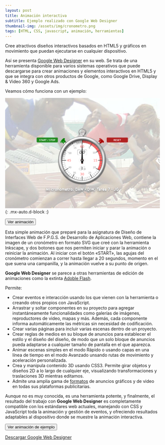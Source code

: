 ```yaml
---
layout: post
title: Animación interactiva
subtitle: Ejemplo realizado con Google Web Designer
thumbnail-img: /assets/img/cronometro.png
tags: [HTML, CSS, javascript, animación, herramientas]
---
```

Cree atractivos diseños interactivos basados ​​en HTML5 y gráficos en movimiento que puedan ejecutarse en cualquier dispositivo.

Así se presenta [Google Web Designer](http://badared.com/javguerra/daw/animacion/) en su web. Se trata de una herramienta disponible para varios sistemas operativos que puede descargarse para crear animaciones y elementos interactivos en HTML5 y que se integra con otros productos de Google, como Google Drive, Display & Video 360 y Google Ads.

Veamos cómo funciona con un ejemplo:

![Cronómetro](/assets/img/cronometro.png){: .mx-auto.d-block :}

[<button class="mt-5 btn btn-info text-uppercase">Ver animación</button>](http://badared.com/javguerra/daw/animacion/)  

Esta simple animación que preparé para la asignatura de Diseño de Interfaces Web de F.P.G.S. de Desarrollo de Aplicaciones Web, contiene la imagen de un cronómetro en formato SVG que creé con la herramienta Inkscape, y dos botones que nos permiten iniciar y parar la animación o reiniciar la animación. Al iniciar con el botón «START», las agujas del cronómetro comienzan a correr hasta llegar a 20 segundos, momento en el que suena una campanilla, y la animación vuelve a su punto de origen.

**Google Web Designer** se parece a otras herramientas de edición de animaciones como la extinta [Adoble Flash](https://es.wikipedia.org/wiki/Adobe_Flash).

Permite:

* Crear eventos e interacción usando los que vienen con la herramienta o creando otros propios con JavaScript.
* Arrastrar y soltar componentes en su proyecto para agregar instantáneamente funcionalidades como galerías de imágenes, reproductores de video, mapas y más. Además, cada componente informa automáticamente las métricas sin necesidad de codificación.
* Crear varias páginas para incluir varias escenas dentro de un proyecto.
* Crear reglas de medios en su bloque de anuncios para establecer el estilo y el diseño del diseño, de modo que un solo bloque de anuncios pueda adaptarse a cualquier tamaño de pantalla en el que aparezca.
* Animar escenas simples en el modo Rápido o usando capas en una línea de tiempo en el modo Avanzado unsando rutas de movimiento y aceleración personalizada.
* Crea y manipula contenido 3D usando CSS3. Permite girar objetos y diseños 2D a lo largo de cualquier eje, visualizando transformaciones y traslaciones 3D mientras editamos.
* Admite una amplia gama de [formatos](https://www.richmediagallery.com/formats) de anuncios gráficos y de video en todas sus plataformas publicitarias.

Aunque no es muy conocida, es una herramienta potente, y finalmente, el resultado del trabajo con **Google Web Designer** es completamente compatible con los estándares web actuales, manejando con CSS y JavaScript toda la animación y gestión de eventos, y ofreciendo resultados adaptables al dispositivo donde se muestre la animación interactiva.

[<button class="mt-5 btn btn-info text-uppercase">Ver animación de ejemplo</button>](http://badared.com/javguerra/daw/animacion/)

[Descargar Google Web Designer](http://badared.com/javguerra/daw/animacion/)
